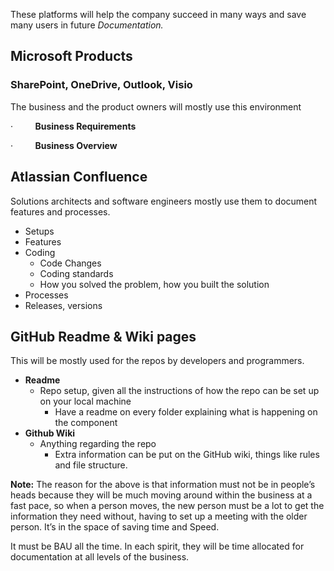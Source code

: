These platforms will help the company succeed in many ways and save many users in future _Documentation._

## Microsoft Products

### SharePoint, OneDrive, Outlook, Visio

The business and the product owners will mostly use this environment

·         **Business Requirements**

·         **Business Overview**

## Atlassian Confluence

Solutions architects and software engineers mostly use them to document features and processes. 

- Setups
- Features
- Coding
	- Code Changes
	- Coding standards
	- How you solved the problem, how you built the solution  
- Processes
- Releases, versions

## GitHub Readme & Wiki pages

This will be mostly used for the repos by developers and programmers.

- **Readme**
	- Repo setup, given all the instructions of how the repo can be set up on your local machine
		- Have a readme on every folder explaining what is happening on the component
- **Github Wiki**
	- Anything regarding the repo
		- Extra information can be put on the GitHub wiki, things like rules and file structure.  

**Note:** The reason for the above is that information must not be in people’s heads because they will be much moving around within the business at a fast pace, so when a person moves, the new person must be a lot to get the information they need without, having to set up a meeting with the older person. It’s in the space of saving time and Speed.

It must be BAU all the time. In each spirit, they will be time allocated for documentation at all levels of the business.
